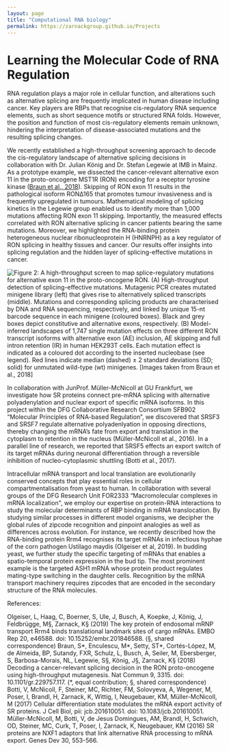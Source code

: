 ```yaml
---
layout: page
title: "Computational RNA biology"
permalink: https://zarnackgroup.github.io/Projects
---
```


# Learning the Molecular Code of RNA Regulation

RNA regulation plays a major role in cellular function, and alterations such as alternative splicing are frequently implicated in human disease including cancer. Key players are RBPs that recognise cis-regulatory RNA sequence elements, such as short sequence motifs or structured RNA folds. However, the position and function of most cis-regulatory elements remain unknown, hindering the interpretation of disease-associated mutations and the resulting splicing changes.

We recently established a high-throughput screening approach to decode the cis-regulatory landscape of alternative splicing decisions in collaboration with Dr. Julian König and Dr. Stefan Legewie at IMB in Mainz. As a prototype example, we dissected the cancer-relevant alternative exon 11 in the proto-oncogene MST1R (RON) encoding for a receptor tyrosine kinase ([Braun et al., 2018](https://www.nature.com/articles/s41467-018-05748-7)). Skipping of RON exon 11 results in the pathological isoform RON∆165 that promotes tumour invasiveness and is frequently upregulated in tumours. Mathematical modeling of splicing kinetics in the Legewie group enabled us to identify more than 1,000 mutations affecting RON exon 11 skipping. Importantly, the measured effects correlated with RON alternative splicing in cancer patients bearing the same mutations. Moreover, we highlighted the RNA-binding protein heterogeneous nuclear ribonucleoprotein H (HNRNPH) as a key regulator of RON splicing in healthy tissues and cancer. Our results offer insights into splicing regulation and the hidden layer of splicing-effective mutations in cancer.

![Figure 2: A high-throughput screen to map splice-regulatory mutations for alternative exon 11 in the proto-oncogene RON. (A) High-throughput detection of splicing-effective mutations. Mutagenic PCR creates mutated minigene library (left) that gives rise to alternatively spliced transcripts (middle). Mutations and corresponding splicing products are characterised by DNA and RNA sequencing, respectively, and linked by unique 15-nt barcode sequence in each minigene (coloured boxes). Black and grey boxes depict constitutive and alternative exons, respectively. (B) Model-inferred landscapes of 1,747 single mutation effects on three different RON transcript isoforms with alternative exon (AE) inclusion, AE skipping and full intron retention (IR) in human HEK293T cells. Each mutation effect is indicated as a coloured dot according to the inserted nucleobase (see legend). Red lines indicate median (dashed) ± 2 standard deviations (SD; solid) for unmutated wild-type (wt) minigenes. [Images taken from Braun et al., 2018]](https://github.com/ZarnackGroup/ZarnackGroup.github.io/blob/main/Figure2_01.png)

In collaboration with JunProf. Müller-McNicoll at GU Frankfurt, we investigate how SR proteins connect pre-mRNA splicing with alternative polyadenylation and nuclear export of specific mRNA isoforms. In this project within the DFG Collaborative Research Consortium SFB902 “Molecular Principles of RNA-based Regulation”, we discovered that SRSF3 and SRSF7 regulate alternative polyadenlyation in opposing directions, thereby changing the mRNA’s fate from export and translation in the cytoplasm to retention in the nucleus (Müller-McNicoll et al., 2016). In a parallel line of research, we reported that SRSF5 effects an export switch of its target mRNAs during neuronal differentiation through a reversible inhibition of nucleo-cytoplasmic shuttling (Botti et al., 2017).

Intracellular mRNA transport and local translation are evolutionarily conserved concepts that play essential roles in cellular compartmentalisation from yeast to human. In collaboration with several groups of the DFG Research Unit FOR2333 “Macromolecular complexes in mRNA localization", we employ our expertise on protein-RNA interactions to study the molecular determinants of RBP binding in mRNA translocation. By studying similar processes in different model organisms, we decipher the global rules of zipcode recognition and pinpoint analogies as well as differences across evolution. For instance, we recently described how the RNA-binding protein Rrm4 recognises its target mRNAs in infectious hyphae of the corn pathogen Ustilago maydis (Olgeiser et al, 2019). In budding yeast, we further study the specific targeting of mRNAs that enables a spatio-temporal protein expression in the bud tip. The most prominent example is the targeted ASH1 mRNA whose protein product regulates mating-type switching in the daughter cells. Recognition by the mRNA transport machinery requires zipcodes that are encoded in the secondary structure of the RNA molecules.

References:

Olgeiser, L, Haag, C, Boerner, S, Ule, J, Busch, A, Koepke, J, König, J, Feldbrügge, M§, Zarnack, K§ (2019) The key protein of endosomal mRNP transport Rrm4 binds translational landmark sites of cargo mRNAs. EMBO Rep 20, e46588. doi: 10.15252/embr.201846588. (§, shared correspondence)
Braun, S*, Enculescu, M*, Setty, ST*, Cortés-López, M, de Almeida, BP, Sutandy, FXR, Schulz, L, Busch, A, Seiler, M, Ebersberger, S, Barbosa-Morais, NL, Legewie, S§, König, J§, Zarnack, K§ (2018) Decoding a cancer-relevant splicing decision in the RON proto-oncogene using high-throughput mutagenesis. Nat Commun 9, 3315. doi: 10.1101/gr.229757.117. (*, equal contribution; §, shared correspondence)
Botti, V, McNicoll, F, Steiner, MC, Richter, FM, Solovyeva, A, Wegener, M, Poser, I, Brandl, H, Zarnack, K, Wittig, I, Neugebauer, KM, Müller-McNicoll, M (2017) Cellular differentiation state modulates the mRNA export activity of SR proteins. J Cell Biol, pii: jcb.201610051. doi: 10.1083/jcb.201610051.
Müller-McNicoll, M, Botti, V, de Jesus Domingues, AM, Brandl, H, Schwich, OD, Steiner, MC, Curk, T, Poser, I, Zarnack, K, Neugebauer, KM (2016) SR proteins are NXF1 adaptors that link alternative RNA processing to mRNA export. Genes Dev 30, 553-566.


